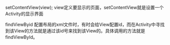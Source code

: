 setContentView(view);
view定义要显示的页面，setContentView就是设置一个Activity的显示界面

findViewByid
配置布局的xml文件时，有时会给View配置id，而在Activity中寻找到该View的方法就是通过该id号来找到该View的。具体调用的方法就是findViewById。
